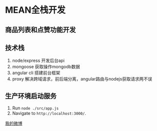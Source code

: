 # MEAN全栈开发

## 商品列表和点赞功能开发

## 技术栈
<ol>
    <li>node/express 开发后台api</li>
    <li>mongoose 获取操作mongodb数据</li>
    <li>angular cli 搭建前台框架</li>
    <li>proxy 解决跨域请求，前后端分离，angular路由与nodejs获取请求两不误</li>
</ol>

## 生产环境启动服务
1. Run `node ./src/app.js` 
2. Navigate to `http://localhost:3000/`.

[我的微博](http://weibo.com/u/3826537889?refer_flag=1001030201_&is_all=1)